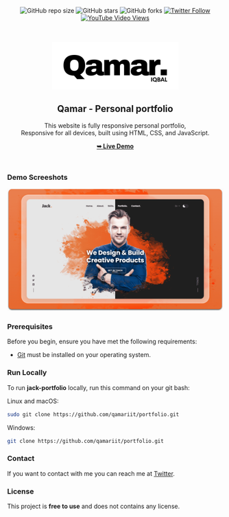 <div align="center">
  
  ![GitHub repo size](https://img.shields.io/github/repo-size/qamariit.github.io/portfolio)
  ![GitHub stars](https://img.shields.io/github/stars/qamariit.github.io/portfolio?style=social)
  ![GitHub forks](https://img.shields.io/github/forks/qamariit.github.io/portfolio?style=social)
[![Twitter Follow](https://img.shields.io/twitter/follow/codewithsadee_?style=social)](https://twitter.com/intent/follow?screen_name=codewithsadee_)
  [![YouTube Video Views](https://img.shields.io/youtube/views/DdlVKS7MROY?style=social)](https://youtu.be/DdlVKS7MROY)

  <br />
  <br />
  
  <img src="./readme-images/project-logo.png" />

  <h2 align="center">Qamar - Personal portfolio</h2>

  This website is fully responsive personal portfolio, <br />Responsive for all devices, built using HTML, CSS, and JavaScript.

  <a href="https://qamariit.github.io/portfolio/"><strong>➥ Live Demo</strong></a>
</div>

<br />

### Demo Screeshots

![Qamar Portfolio Desktop Demo](./readme-images/desktop.png "Desktop Demo")

### Prerequisites

Before you begin, ensure you have met the following requirements:

* [Git](https://git-scm.com/downloads "Download Git") must be installed on your operating system.

### Run Locally

To run **jack-portfolio** locally, run this command on your git bash:

Linux and macOS:

```bash
sudo git clone https://github.com/qamariit/portfolio.git
```

Windows:

```bash
git clone https://github.com/qamariit/portfolio.git
```

### Contact

If you want to contact with me you can reach me at [Twitter]().

### License

This project is **free to use** and does not contains any license.
